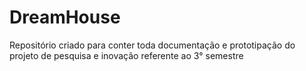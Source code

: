 # DreamHouse
Repositório criado para conter toda documentação e prototipação do projeto de pesquisa e inovação referente ao 3° semestre 
